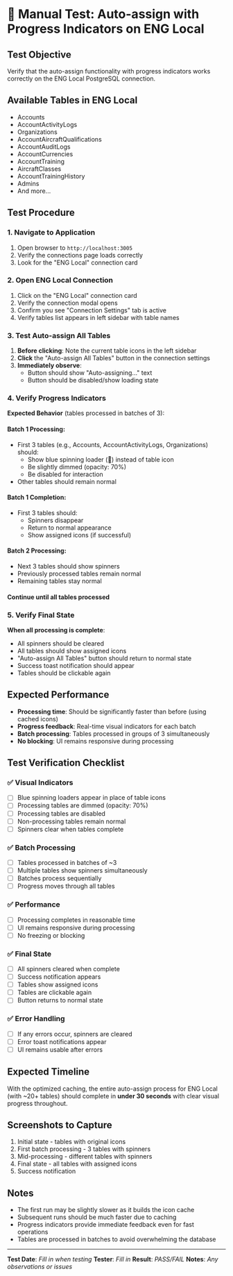 # 🧪 Manual Test: Auto-assign with Progress Indicators on ENG Local

## Test Objective

Verify that the auto-assign functionality with progress indicators works correctly on the ENG Local PostgreSQL connection.

## Available Tables in ENG Local

- Accounts
- AccountActivityLogs
- Organizations
- AccountAircraftQualifications
- AccountAuditLogs
- AccountCurrencies
- AccountTraining
- AircraftClasses
- AccountTrainingHistory
- Admins
- And more...

## Test Procedure

### 1. Navigate to Application

1. Open browser to `http://localhost:3005`
2. Verify the connections page loads correctly
3. Look for the "ENG Local" connection card

### 2. Open ENG Local Connection

1. Click on the "ENG Local" connection card
2. Verify the connection modal opens
3. Confirm you see "Connection Settings" tab is active
4. Verify tables list appears in left sidebar with table names

### 3. Test Auto-assign All Tables

1. **Before clicking**: Note the current table icons in the left sidebar
2. **Click** the "Auto-assign All Tables" button in the connection settings
3. **Immediately observe**:
   - Button should show "Auto-assigning..." text
   - Button should be disabled/show loading state

### 4. Verify Progress Indicators

**Expected Behavior** (tables processed in batches of 3):

#### Batch 1 Processing:

- First 3 tables (e.g., Accounts, AccountActivityLogs, Organizations) should:
  - Show blue spinning loader (🔄) instead of table icon
  - Be slightly dimmed (opacity: 70%)
  - Be disabled for interaction
- Other tables should remain normal

#### Batch 1 Completion:

- First 3 tables should:
  - Spinners disappear
  - Return to normal appearance
  - Show assigned icons (if successful)

#### Batch 2 Processing:

- Next 3 tables should show spinners
- Previously processed tables remain normal
- Remaining tables stay normal

#### Continue until all tables processed

### 5. Verify Final State

**When all processing is complete**:

- All spinners should be cleared
- All tables should show assigned icons
- "Auto-assign All Tables" button should return to normal state
- Success toast notification should appear
- Tables should be clickable again

## Expected Performance

- **Processing time**: Should be significantly faster than before (using cached icons)
- **Progress feedback**: Real-time visual indicators for each batch
- **Batch processing**: Tables processed in groups of 3 simultaneously
- **No blocking**: UI remains responsive during processing

## Test Verification Checklist

### ✅ Visual Indicators

- [ ] Blue spinning loaders appear in place of table icons
- [ ] Processing tables are dimmed (opacity: 70%)
- [ ] Processing tables are disabled
- [ ] Non-processing tables remain normal
- [ ] Spinners clear when tables complete

### ✅ Batch Processing

- [ ] Tables processed in batches of ~3
- [ ] Multiple tables show spinners simultaneously
- [ ] Batches process sequentially
- [ ] Progress moves through all tables

### ✅ Performance

- [ ] Processing completes in reasonable time
- [ ] UI remains responsive during processing
- [ ] No freezing or blocking

### ✅ Final State

- [ ] All spinners cleared when complete
- [ ] Success notification appears
- [ ] Tables show assigned icons
- [ ] Tables are clickable again
- [ ] Button returns to normal state

### ✅ Error Handling

- [ ] If any errors occur, spinners are cleared
- [ ] Error toast notifications appear
- [ ] UI remains usable after errors

## Expected Timeline

With the optimized caching, the entire auto-assign process for ENG Local (with ~20+ tables) should complete in **under 30 seconds** with clear visual progress throughout.

## Screenshots to Capture

1. Initial state - tables with original icons
2. First batch processing - 3 tables with spinners
3. Mid-processing - different tables with spinners
4. Final state - all tables with assigned icons
5. Success notification

## Notes

- The first run may be slightly slower as it builds the icon cache
- Subsequent runs should be much faster due to caching
- Progress indicators provide immediate feedback even for fast operations
- Tables are processed in batches to avoid overwhelming the database

---

**Test Date**: _Fill in when testing_
**Tester**: _Fill in_
**Result**: _PASS/FAIL_
**Notes**: _Any observations or issues_
